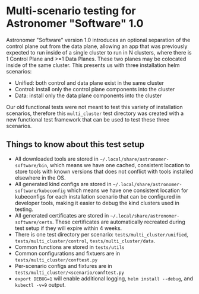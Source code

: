 # Multi-scenario testing for Astronomer "Software" 1.0

Astronomer "Software" version 1.0 introduces an optional separation of the control plane out from the data plane, allowing an app that was previously expected to run inside of a single cluster to run in N clusters, where there is 1 Control Plane and >=1 Data Planes. These two planes may be colocated inside of the same cluster. This presents us with three installation helm scenarios:

- Unified: both control and data plane exist in the same cluster
- Control: install only the control plane components into the cluster
- Data: install only the data plane components into the cluster

Our old functional tests were not meant to test this variety of installation scenarios, therefore this `multi_cluster` test directory was created with a new functional test framework that can be used to test these three scenarios.

## Things to know about this test setup

- All downloaded tools are stored in `~/.local/share/astronomer-software/bin`, which means we have one cached, consistent location to store tools with known versions that does not conflict with tools installed elsewhere in the OS.
- All generated kind configs are stored in `~/.local/share/astronomer-software/kubeconfig` which means we have one consistent location for kubeconfigs for each installation scenario that can be configured in developer tools, making it easier to debug the kind clusters used in testing.
- All generated certificates are stored in `~/.local/share/astronomer-software/certs`. These certificates are automatically recreated during test setup if they will expire within 4 weeks.
- There is one test directory per scenario: `tests/multi_cluster/unified`, `tests/multi_cluster/control`, `tests/multi_cluster/data`.
- Common functions are stored in `tests/utils`
- Common configurations and fixtuers are in `tests/multi_cluster/conftest.py`
- Per-scenario configs and fixtures are in `tests/multi_cluster/<scenario/conftest.py`
- `export DEBUG=1` will enable additional logging, `helm install --debug`, and `kubectl -v=9` output.
